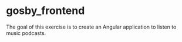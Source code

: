 # gosby_frontend
The goal of this exercise is to create an Angular application to listen to music podcasts.
